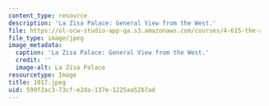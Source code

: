```yaml
---
content_type: resource
description: 'La Zisa Palace: General View from the West.'
file: https://ol-ocw-studio-app-qa.s3.amazonaws.com/courses/4-615-the-architecture-of-cairo-spring-2002/599f2ac373cfe2da137e1225aa52b7ad_1017.jpeg
file_type: image/jpeg
image_metadata:
  caption: 'La Zisa Palace: General View from the West.'
  credit: ''
  image-alt: La Zisa Palace
resourcetype: Image
title: 1017.jpeg
uid: 599f2ac3-73cf-e2da-137e-1225aa52b7ad
---
```


